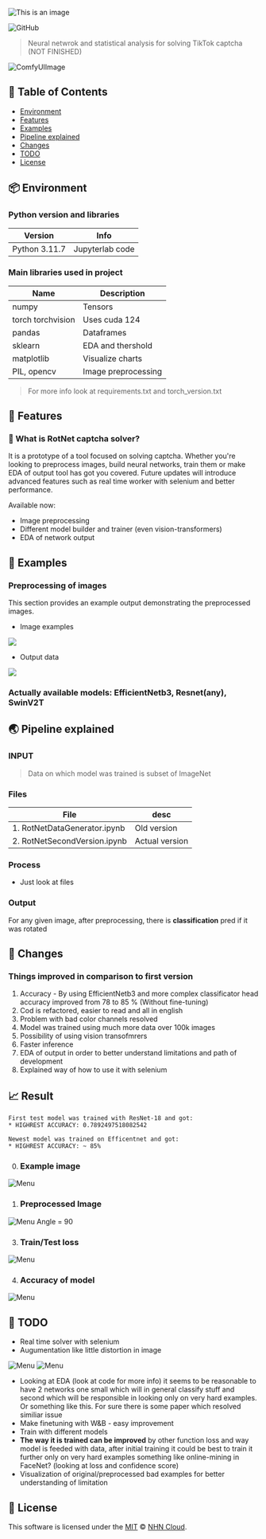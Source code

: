 ![This is an image](images/version2/banner.png)

![GitHub](https://img.shields.io/github/license/DFGANDP/StyleGan2-Ada_Encoder_projector)

> Neural netwrok and statistical analysis for solving TikTok captcha (NOT FINISHED)

![ComfyUIImage](images/version2/output_image_with_angle_text.png)




## 🚩 Table of Contents

- [Environment](#-environment)
- [Features](#-features)
- [Examples](#-examples)
- [Pipeline explained](#-pipeline-explained)
- [Changes](#-changes)
- [TODO](#-todo)
- [License](#-license)





## 📦 Environment

### Python version and libraries

| Version | Info |
| --- | --- |
|Python 3.11.7 | Jupyterlab code |

### Main libraries used in project

| Name | Description |
| --- | --- |
| numpy | Tensors |
| torch torchvision | Uses cuda 124 |
| pandas | Dataframes |
| sklearn | EDA and thershold |
| matplotlib | Visualize charts |
| PIL, opencv | Image preprocessing |


> For more info look at requirements.txt and torch_version.txt


## 🎨 Features

### 🤖 What is RotNet captcha solver?
It is a prototype of a tool focused on solving captcha. Whether you're looking to preprocess images, build neural networks, train them or make EDA of output tool has got you covered. Future updates will introduce advanced features such as real time worker with selenium and better performance.

Available now:
* Image preprocessing
* Different model builder and trainer (even vision-transformers) 
* EDA of network output


## 🐾 Examples

### Preprocessing of images
This section provides an example output demonstrating the preprocessed images.

* Image examples

<img src="images/version2/PreprocessedImages.png" />

* Output data 

<img src="images/version2/inference.png" />


### Actually available models: EfficientNetb3, Resnet(any), SwinV2T


## 🌏 Pipeline explained

### INPUT
> Data on which model was trained is subset of ImageNet 


### Files
| File | desc |
| --- | --- |
|1. RotNetDataGenerator.ipynb | Old version
|2. RotNetSecondVersion.ipynb| Actual version


### Process
* Just look at files


### Output
For any given image, after preprocessing, there is **classification** pred if it was rotated



## 🔧 Changes

### Things improved in comparison to first version

1. Accuracy - By using EfficientNetb3 and more complex classificator head accuracy improved from 78 to 85 % (Without fine-tuning)
2. Cod is refactored, easier to read and all in english
3. Problem with bad color channels resolved 
4. Model was trained using much more data over 100k images
5. Possibility of using vision transofmrers 
6. Faster inference 
7. EDA of output in order to better understand limitations and path of development
8. Explained way of how to use it with selenium



## 📈 Result
```
First test model was trained with ResNet-18 and got:
* HIGHREST ACCURACY: 0.7892497518082542

Newest model was trained on Efficentnet and got:
* HIGHREST ACCURACY: ~ 85%
```

0. ### Example image
![Menu](images/version1/image.jpg)

1. ### Preprocessed Image
![Menu](images/version1/preprocessed.jpg)
Angle = 90

3. ### Train/Test loss
![Menu](images/version2/testloss.png)

4. ### Accuracy of model
![Menu](images/version2/accuracy.png)



## 💬 TODO

* Real time solver with selenium
* Augumentation like little distortion in image

![Menu](images/version2/DistirbutionFN.png)
![Menu](images/version2/Confidence.png)

* Looking at EDA (look at code for more info) it seems to be reasonable to have 2 networks one small which will in general classify stuff and second which will be responsible in looking only on very hard examples. Or something like this. For sure there is some paper which resolved similiar issue
* Make finetuning with W&B - easy improvement 
* Train with different models
* **The way it is trained can be improved** by other function loss and way model is feeded with data, after initial training it could be best to train it further only on very hard examples something like online-mining in FaceNet? (looking at loss and confidence score)
* Visualization of original/preprocessed bad examples for better understanding of limitation 

## 📜 License

This software is licensed under the [MIT](https://github.com/nhn/tui.editor/blob/master/LICENSE) © [NHN Cloud](https://github.com/nhn).

